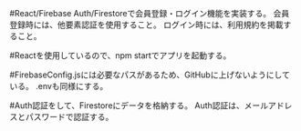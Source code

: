 #React/Firebase Auth/Firestoreで会員登録・ログイン機能を実装する。
会員登録時には、他要素認証を使用すること。
ログイン時には、利用規約を掲載すること。

#Reactを使用しているので、npm startでアプリを起動する。

#FirebaseConfig.jsには必要なパスがあるため、GitHubに上げないようにしている。
.envも同様にする。

#Auth認証をして、Firestoreにデータを格納する。 
Auth認証は、メールアドレスとパスワードで認証する。
